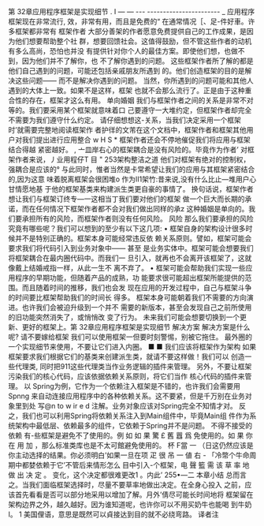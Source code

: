第 32章应用程序框架是实现细节
.
I — — --- ----------------------- _
应用程序框架现在非常流行, 
效，非常有用，而且是免费的“
在通常情况［、足-件好車。许多框架都非常有
框架作者
大部分善架的作者愿意免费提供自己的工作成果，是因为他们想要帮助整个社 
群，想要回馈社会。这值得鼓励，但不管这些作者的动机有多么高尚，恐怕也并没 
有提供针对你个人的最佳方案。即使他们想，也做不到，因为他们并不了解你，也 
不了解你遇到的问题。
这些框架作者所了解的都是他们自己遇到的问题，可能还包括亲戚朋友所遇到 
的。他们创造框架的目的是解决这些问题—— 而不是解决你遇到的问题。
当然，你所遇到的问题可能和其他人遇到的大体上一致。如果不是这样，框架 
也就不会那么流行了。正是由于这种重合性的存在，框架才这么有用。
单向婚姻
我们与框架作者之间的关系是非常不对等的。我们要采用某个框架就意味着口 
己要遵守一大堆约定，但框架作者却完全不需要为我们遵守什么约定。
请仔细想想这-关系，当我们决定采用一个框架时’就需要完整地阅读框架作 
者护徉的文芾在这个文档中，框架作者和框架其他用户对我们提出进行应用整合 
w H S * 框架作者还会不停地催促我们将应用与框架结合得越 紧密越好。
, 亠皿岸右心的框架耦合是没有风险的。毕竟作为作者’
对框架作者来说，丿业用程仔T 目 "
253架构整洁之道
他们对框架有绝对的控制权，强耦合是应该的°
与此同时，惟者当然是卡常希望让我们的应用与其框架紧密结合的,因为这意 
味着脱离框架会很困堆o 作为II1架竹:昔来说,没有什么比止—堆用户心甘情愿地基 
于他的框架基类来构建派生类更自豪的事情了。
换句话说，框架作者想让我们与框架订终专—一这相当丁我们要对他们的框架 
做一个巨大而长期的承诺，而在任何情况下框架作者都不会对我们做出同样的承z 这种婚姻是单向的。我们要承担所有的风险，而框架作者则没有任何风险。
风险
那么我们要承担的风险究竟有哪些呢？我们可以想到的至少有以下这几项:
• 框架自身的架构设计很多时候并不是特别正确的。框架本身可能经常违反依 
赖关系原则。譬如，框架可能会要求我们将代码引入到业务对象中—— 甚至 
是业务实体中。框架可能会想要我们将框架耦合在最内圈代码中。而我们一 
旦引入，就再也不会离开该框架了，这就像戴上结婚戒指一样，从此一生不 
离不弃了。
• 框架可能会帮助我们实现一些应用程序的早期功能，但随着产品的成熟，功
能要求很可能超出框架所能提供的范围。而且随着时间的推移，我们也会发
现在应用的开发过程中，自己与框架斗争的时间要比框架帮助我们的时间长
得多。
框架本身可能朝着我们不需要的方向演进。也许我们会被迫升级到一个并不 
需要的新版本，甚至会发现自己之前所使用的旧功能突然消失了，或悄悄改 
变了行为。
未来我们可能会想要切换到一个更新、更好的框架上。第 32章应用程序框架是实现细节
解决方案
解决方案是什么呢?
请不要嫁给框架
我们可以使用框架一但要时刻警惕，别被它拖住。 
最外圈的一个实现细节来使用，不要让它们进入内圈。
■ ■
我们应该将框架作为架构
如果框架要求我们根据它们的基类来创建派生类，就请不要这样做！我们可以
创造一些代理类, 同时把911这些代理类当作业务逻辑的插件来管理。
另外，不要让框架污染我们的核心代码，应该依据依赖关系原则，将它们当作 
核心代码的插件来管理。
以 Spring为例，它作为一个依赖注入框架是不错的，也许我们会需要用Spnng 来自动连接应用程序中的各种依赖关系。这不要紧，但是千万别在业务对象里到处 
写@n to w ir e d 注解。业务对象应该对Spring完全不知情才对。
反之，我们也可以利用Spring将依赖关系注入到Main组件中，毕竟Main组 件作为系统架构中最低层、依赖最多的组件，它依赖于Spring并不是问题。
不得不接受的依赖
有-些框架是避免不了使用的。例 如 如 果 驚 £ 舊 囂 爲 
免使用的。如 果 你 在 用 加 ，那么标准类库也是不太可館避免使用的。
杯 F當 一 （日这仍然应该是你主动选择的结果。你必须明白’如果一旦在项 
疋 很 吊 一 値 右 - 「冷幣个牛命周期中都婪依赖于它’不管后来情形怎么 
目中引入-个框架，电 聲 籃 需 该 草 率 地 做 出 决 定 。
变化，这个决定都很难更改1 。内此’
255•―二
本章小结
总而言之。当我们面临框架选择时，尽量不要草率地做出决定。在全身心投入 
之前，应该首先看看是否可以部分地采用以增加了解。月外’倩尽可能长时间地将 
框架留在架构边界之外，越久越好。因为谁知道呢，也许你可以不用买奶牛也能喝 
到牛奶I。
1 美国俚语，意思是既然可以貞接达到目的就不必绕弯路。
译者注